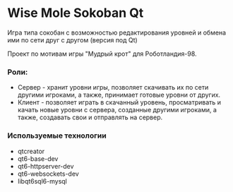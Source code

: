 # Wise Mole Sokoban Qt
Игра типа сокобан с возможностью редактирования уровней и обмена ими по сети
друг с другом (версия под Qt)

Проект по мотивам игры "Мудрый крот" для Роботландия-98.

### Роли:
* Сервер - хранит уровни игры, позволяет скачивать их по сети другими игроками,
а также, принимает готовые уровни от других.
* Клиент - позволяет играть в скачанный уровень, просматривать и качать новые
уровни с сервера, созданные другими игроками, а также, создавать свои и
отправлять на сервер.

### Используемые технологии
* qtcreator
* qt6-base-dev
* qt6-httpserver-dev
* qt6-websockets-dev
* libqt6sql6-mysql